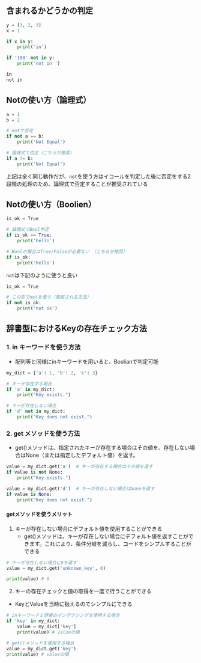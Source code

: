 ## 含まれるかどうかの判定

```python
y = [1, 2, 3]
x = 1

if x in y:
    print('in')

if '100' not in y:
    print('not in ')
```
```sh
in
not in 
```



## Notの使い方（論理式）

```python
a = 1
b = 2

# notで否定
if not a == b:
    print('Not Equal')

# 論理式で否定（こちらが推奨）
if a != b:
    print('Not Equal')
```
上記は全く同じ動作だが、`not`を使う方はイコールを判定した後に否定をする2段階の処理のため、論理式で否定することが推奨されている


## Notの使い方（Boolien）

```python 
is_ok = True

# 論理式でBool判定
if is_ok == True:
    print('hello')

# Boolの場合はTrue/Falseが必要ない　（こちらが推奨）
if is_ok:
    print('hello')
```

`not`は下記のように使うと良い
```python
is_ok = True

# この形でnotを使う（推奨される方法）
if not is_ok: 
    print('not ok')
```


## 辞書型におけるKeyの存在チェック方法

### 1. in キーワードを使う方法
- 配列等と同様にinキーワードを用いると、Boolianで判定可能

```python
my_dict = {'a': 1, 'b': 2, 'c': 3}

# キーが存在する場合
if 'a' in my_dict:
    print("Key exists.")

# キーが存在しない場合
if 'd' not in my_dict:
    print("Key does not exist.")
```


### 2. get メソッドを使う方法
- get()メソッドは、指定されたキーが存在する場合はその値を、存在しない場合はNone（または指定したデフォルト値）を返す。

```python
value = my_dict.get('a')  # キーが存在する場合はその値を返す
if value is not None:
    print("Key exists.")

value = my_dict.get('d')  # キーが存在しない場合はNoneを返す
if value is None:
    print("Key does not exist.")
```

#### getメソッドを使うメリット
1. キーが存在しない場合にデフォルト値を使用することができる
    - get()メソッドは、キーが存在しない場合にデフォルト値を返すことができます。これにより、条件分岐を減らし、コードをシンプルすることができる

```python
# キーが存在しない場合に0を返す
value = my_dict.get('unknown_key', 0)

print(value) # 0
```

2. キーの存在チェックと値の取得を一度で行うことができる
- KeyとValueを当時に扱えるのでシンプルにできる

```python
# inキーワードと辞書のインデクシングを使用する場合
if 'key' in my_dict:
    value = my_dict['key']
    print(value) # valueの値

# get()メソッドを使用する場合
value = my_dict.get('key')
print(value) # valueの値
```